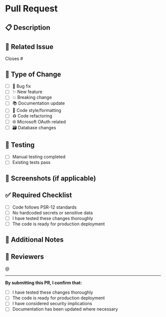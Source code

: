 # Pull Request

## 📋 Description
<!-- Provide a brief description of the changes in this PR -->

## 🔗 Related Issue
Closes #<!-- issue number -->

## 🚀 Type of Change
- [ ] 🐛 Bug fix
- [ ] ✨ New feature
- [ ] 💥 Breaking change
- [ ] 📚 Documentation update
- [ ] 🎨 Code style/formatting
- [ ] ♻️ Code refactoring
- [ ] 🌐 Microsoft OAuth related
- [ ] 🗃️ Database changes

## 🧪 Testing
- [ ] Manual testing completed
- [ ] Existing tests pass

## 📸 Screenshots (if applicable)
<!-- Add screenshots for UI changes -->

## ✅ Required Checklist
- [ ] Code follows PSR-12 standards
- [ ] No hardcoded secrets or sensitive data
- [ ] I have tested these changes thoroughly
- [ ] The code is ready for production deployment

## 📝 Additional Notes
<!-- Any additional context or concerns -->

## 👥 Reviewers
<!-- Tag specific reviewers if needed -->
@<!-- username -->

---
**By submitting this PR, I confirm that:**
- [ ] I have tested these changes thoroughly
- [ ] The code is ready for production deployment
- [ ] I have considered security implications
- [ ] Documentation has been updated where necessary
